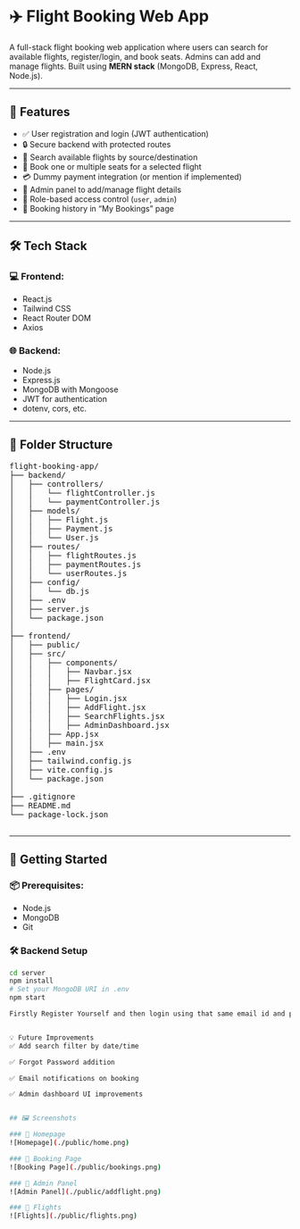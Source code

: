 # ✈️ Flight Booking Web App

A full-stack flight booking web application where users can search for available flights, register/login, and book seats. Admins can add and manage flights. Built using **MERN stack** (MongoDB, Express, React, Node.js).

---

## 📌 Features

- ✅ User registration and login (JWT authentication)
- 🔒 Secure backend with protected routes
- 🔎 Search available flights by source/destination
- 🧾 Book one or multiple seats for a selected flight
- 💳 Dummy payment integration (or mention if implemented)
- 📂 Admin panel to add/manage flight details
- 🧠 Role-based access control (`user`, `admin`)
- 📅 Booking history in “My Bookings” page

---

## 🛠️ Tech Stack

### 💻 Frontend:
- React.js
- Tailwind CSS
- React Router DOM
- Axios

### 🌐 Backend:
- Node.js
- Express.js
- MongoDB with Mongoose
- JWT for authentication
- dotenv, cors, etc.

---

## 🧪 Folder Structure

<pre>
flight-booking-app/
├── backend/
│   ├── controllers/
│   │   └── flightController.js
│   │   └── paymentController.js
│   ├── models/
│   │   ├── Flight.js
│   │   ├── Payment.js
│   │   └── User.js
│   ├── routes/
│   │   ├── flightRoutes.js
│   │   ├── paymentRoutes.js
│   │   └── userRoutes.js
│   ├── config/
│   │   └── db.js
│   ├── .env
│   ├── server.js
│   └── package.json
│
├── frontend/
│   ├── public/
│   ├── src/
│   │   ├── components/
│   │   │   ├── Navbar.jsx
│   │   │   ├── FlightCard.jsx
│   │   ├── pages/
│   │   │   ├── Login.jsx
│   │   │   ├── AddFlight.jsx
│   │   │   ├── SearchFlights.jsx
│   │   │   ├── AdminDashboard.jsx
│   │   ├── App.jsx
│   │   ├── main.jsx
│   ├── .env
│   ├── tailwind.config.js
│   ├── vite.config.js
│   └── package.json
│
├── .gitignore
├── README.md
└── package-lock.json

</pre>
---

## 🧰 Getting Started

### 📦 Prerequisites:
- Node.js
- MongoDB
- Git

### 🛠️ Backend Setup
```bash
cd server
npm install
# Set your MongoDB URI in .env
npm start

Firstly Register Yourself and then login using that same email id and password


💡 Future Improvements
✅ Add search filter by date/time

✅ Forgot Password addition

✅ Email notifications on booking

✅ Admin dashboard UI improvements


## 🖼️ Screenshots

### 🔹 Homepage
![Homepage](./public/home.png)

### 🔹 Booking Page
![Booking Page](./public/bookings.png)

### 🔹 Admin Panel
![Admin Panel](./public/addflight.png)

### 🔹 Flights
![Flights](./public/flights.png)


